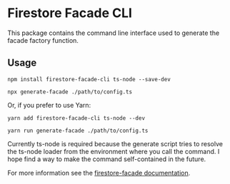 # Firestore Facade CLI

This package contains the command line interface used to generate the facade
factory function.

## Usage

`npm install firestore-facade-cli ts-node --save-dev`

`npx generate-facade ./path/to/config.ts`

Or, if you prefer to use Yarn:

`yarn add firestore-facade-cli ts-node --dev`

`yarn run generate-facade ./path/to/config.ts`

Currently ts-node is required because the generate script tries to resolve the
ts-node loader from the environment where you call the command. I hope find a
way to make the command self-contained in the future.

For more information see the [firestore-facade
documentation](../facade/README.md).
